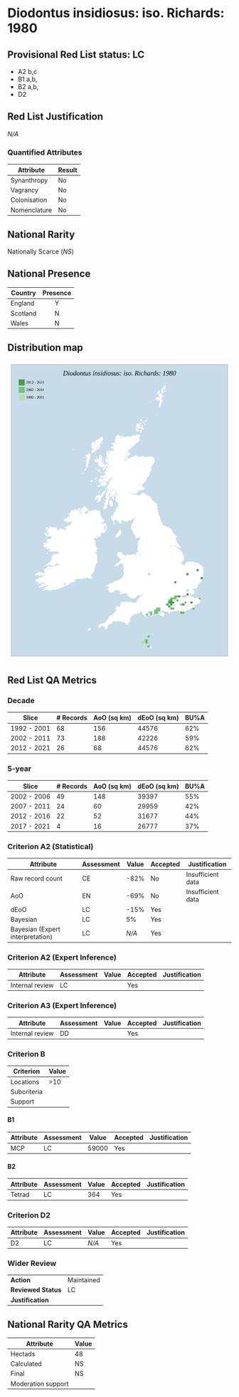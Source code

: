 # Diodontus insidiosus: iso. Richards: 1980

## Provisional Red List status: LC
- A2 b,c
- B1 a,b, 
- B2 a,b, 
- D2

## Red List Justification
*N/A*
### Quantified Attributes
|Attribute|Result|
|---|---|
|Synanthropy|No|
|Vagrancy|No|
|Colonisation|No|
|Nomenclature|No|


## National Rarity
Nationally Scarce (*NS*)

## National Presence
|Country|Presence
|---|:-:|
|England|Y|
|Scotland|N|
|Wales|N|


## Distribution map
![](../map/488.svg)

## Red List QA Metrics
### Decade
| Slice | # Records | AoO (sq km) | dEoO (sq km) |BU%A |
|---|---|---|---|---|
|1992 - 2001|68|156|44576|62%|
|2002 - 2011|73|188|42226|59%|
|2012 - 2021|26|68|44576|62%|
### 5-year
| Slice | # Records | AoO (sq km) | dEoO (sq km) |BU%A |
|---|---|---|---|---|
|2002 - 2006|49|148|39397|55%|
|2007 - 2011|24|60|29959|42%|
|2012 - 2016|22|52|31677|44%|
|2017 - 2021|4|16|26777|37%|
### Criterion A2 (Statistical)
|Attribute|Assessment|Value|Accepted|Justification
|---|---|---|---|---|
|Raw record count|CE|-82%|No|Insufficient data|
|AoO|EN|-69%|No|Insufficient data|
|dEoO|LC|-15%|Yes||
|Bayesian|LC|5%|Yes||
|Bayesian (Expert interpretation)|LC|*N/A*|Yes||
### Criterion A2 (Expert Inference)
|Attribute|Assessment|Value|Accepted|Justification
|---|---|---|---|---|
|Internal review|LC||Yes||
### Criterion A3 (Expert Inference)
|Attribute|Assessment|Value|Accepted|Justification
|---|---|---|---|---|
|Internal review|DD||Yes||
### Criterion B
|Criterion| Value|
|---|---|
|Locations|>10|
|Subcriteria||
|Support||
#### B1
|Attribute|Assessment|Value|Accepted|Justification
|---|---|---|---|---|
|MCP|LC|59000|Yes||
#### B2
|Attribute|Assessment|Value|Accepted|Justification
|---|---|---|---|---|
|Tetrad|LC|364|Yes||
### Criterion D2
|Attribute|Assessment|Value|Accepted|Justification
|---|---|---|---|---|
|D2|LC|*N/A*|Yes||
### Wider Review
|  |  |
|---|---|
|**Action**|Maintained|
|**Reviewed Status**|LC|
|**Justification**||


## National Rarity QA Metrics
|Attribute|Value|
|---|---|
|Hectads|48|
|Calculated|NS|
|Final|NS|
|Moderation support||



